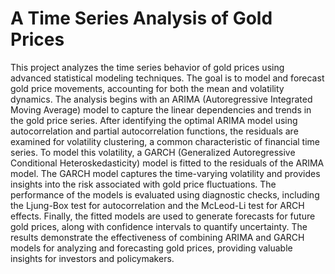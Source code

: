 # A Time Series Analysis of Gold Prices
This project analyzes the time series behavior of gold prices using advanced statistical modeling techniques. The goal is to model and forecast gold price movements, accounting for both the mean and volatility dynamics. The analysis begins with an ARIMA (Autoregressive Integrated Moving Average) model to capture the linear dependencies and trends in the gold price series. After identifying the optimal ARIMA model using autocorrelation and partial autocorrelation functions, the residuals are examined for volatility clustering, a common characteristic of financial time series. To model this volatility, a GARCH (Generalized Autoregressive Conditional Heteroskedasticity) model is fitted to the residuals of the ARIMA model. The GARCH model captures the time-varying volatility and provides insights into the risk associated with gold price fluctuations. The performance of the models is evaluated
using diagnostic checks, including the Ljung-Box test for autocorrelation and the McLeod-Li test for ARCH effects. Finally, the fitted models are used to generate forecasts for future gold prices, along with confidence intervals to quantify uncertainty. The results demonstrate the effectiveness of combining ARIMA and GARCH models for analyzing and forecasting gold prices, providing valuable insights for investors and policymakers.
